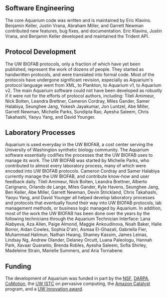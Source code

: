 ## Software Engineering

The core Aquarium code was written and is maintained by Eric Klavins.
Benjamin Keller, Justin Vrana, Abraham Miller, and Garrett Newman contributed
new features, bug fixes, and documentation.
Eric Klavins, Justin Vrana, and Benjamin Keller developed and maintained the
Trident API.

## Protocol Development

The UW BIOFAB protocols, only a fraction of which have yet been published,
represent the work of dozens of people. They started as handwritten protocols,
and were translated into formal code. Most of the protocols have undergone
significant revision, especially as Aquarium's protocol language went from XML,
to Plankton, to Aquarium v1, to Aquarium v2. The main Aquarium software could
not have been developed as robustly if it were not for the efforts of protocol
authors, including:
Tileli Amimeur,
Nick Bolten,
Leandra Brettner,
Cameron Cordray,
Miles Gander,
Samer Halabiya,
Seunghee Jang,
Yokesh Jayakumar,
Jon Luntzel,
Abe Miller,
Garrett Newman,
Michelle Parks,
Sundipta Rao,
Ayesha Saleem,
Chris Takahashi,
Yaoyu Yang,
and
David Younger.

## Laboratory Processes

Aquarium is used everyday in the UW BIOFAB, a cost center serving the University
of Washington synthetic biology community. The Aquarium software
essentially codifies the processes that the UW BIOFAB uses to manage its work.
The UW BIOFAB was started by Michelle Parks, who contributed to almost every
laboratory process, many of which were encoded into UW BIOFAB protocols.
Cameron Cordray and Samer Halabiya currently manage the UW BIOFAB, and contribute
know-how and user feedback daily.
Tileli Amimeur,
Nick Bolten,
Leandra Brettner,
Alberto Carignano,
Orlando de Lange,
Miles Gander,
Kyle Havens,
Seunghee Jang,
Ben Keller,
Abe Miller,
Garrett Newman,
Devin Strickland,
Chris Takahashi,
Yaoyu Yang,
and
David Younger
all helped develop laboratory processes and protocols that eventually found their
way into UW BIOFAB protocols, lab management methods, or business logic
managed by Aquarium. In addition, most of the work the UW BIOFAB has been done over the years by the
following technicians through the Aquarium Technician Interface:
Lana Alabyeva,
Aza Allen,
Paige Almond,
Maggie Ankoudinova,
Noah Baker,
Halie Borror,
Aidan Cowles,
Sophia D'atri,
Asmaa El-Ghazali,
Gabriella Fier,
Muhammad Halimun,
Nathan Hwang,
Shamey Kassim,
James Leinas,
Lindsay Ng,
Andrew Olander,
Delaney Orcutt,
Luana Paleologu,
Hannah Park,
Xavaar Quaranto,
Brenda Robles,
Ayesha Saleem,
Sofia Shirley,
Madeleine Strain,
Marielle Summers,
and
Aria Tornabene.

## Funding

The development of Aquarium was funded in part by the
[NSF](https://www.nsf.gov),
[DARPA](https://www.darpa.mil/),
[CoMotion](https://comotion.uw.edu/),
the [UW ISTC](https://istc-pc.washington.edu/) on pervasive computing,
the [Amazon Catalyst](https://catalyst.amazon.com/uw/) program,
and a
[UW Innovation award](https://www.washington.edu/research/resources/funding-opportunities/the-university-of-washington-innovation-awards/).

